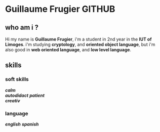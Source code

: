 # Guillaume Frugier GITHUB

## who am i ?
Hi my name is **Guillaume Frugier**, i'm a student in 2nd year in the **IUT of Limoges**.
i'm studying **cryptology**, and **oriented object language**, but i'm also good in **web oriented language**, 
and **low level language**.

## skills
### soft skills
***calm***   
***autodidact*** 
***patient***  
***creativ***

### language
***english***
***spanish***





